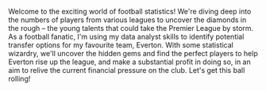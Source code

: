 Welcome to the exciting world of football statistics! We're diving deep into the numbers of players from various leagues to 
uncover the diamonds in the rough – the young talents that could take the Premier League by storm. As a football fanatic, 
I'm using my data analyst skills to identify potential transfer options for my favourite team, Everton. With some statistical wizardry, 
we'll uncover the hidden gems and find the perfect players to help Everton rise up the league, and make a substantial profit in doing so,
in an aim to relive the current financial pressure on the club. Let's get this ball rolling!
